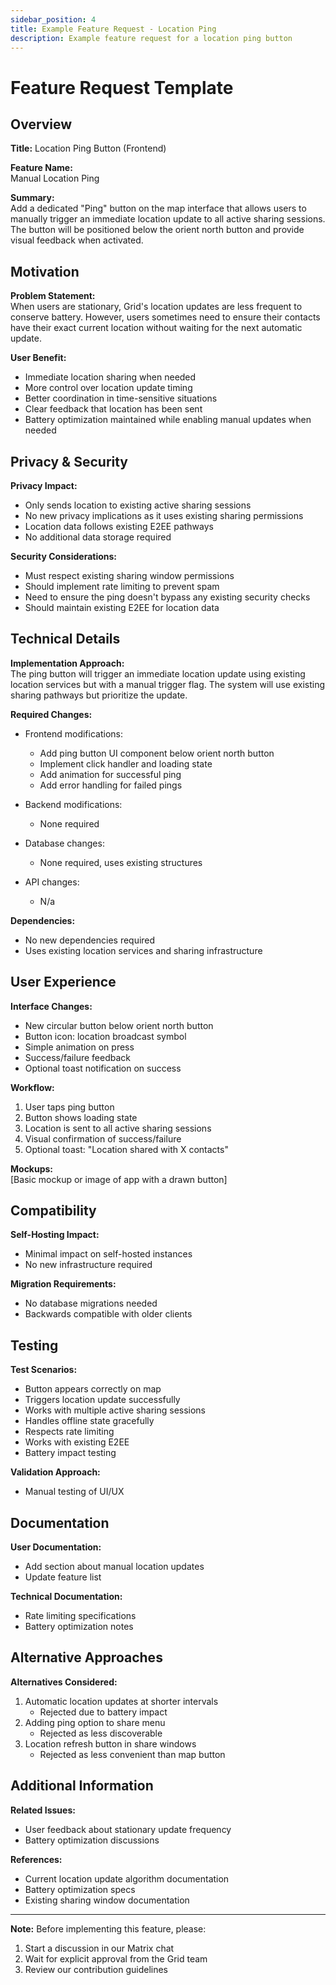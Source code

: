 ```yaml
---
sidebar_position: 4
title: Example Feature Request - Location Ping
description: Example feature request for a location ping button
---
```


# Feature Request Template

## Overview

**Title:** Location Ping Button (Frontend)

**Feature Name:**  
Manual Location Ping

**Summary:**  
Add a dedicated "Ping" button on the map interface that allows users to manually trigger an immediate location update to all active sharing sessions. The button will be positioned below the orient north button and provide visual feedback when activated.

## Motivation
**Problem Statement:**  
When users are stationary, Grid's location updates are less frequent to conserve battery. However, users sometimes need to ensure their contacts have their exact current location without waiting for the next automatic update.

**User Benefit:**  
- Immediate location sharing when needed
- More control over location update timing
- Better coordination in time-sensitive situations
- Clear feedback that location has been sent
- Battery optimization maintained while enabling manual updates when needed

## Privacy & Security
**Privacy Impact:**  
- Only sends location to existing active sharing sessions
- No new privacy implications as it uses existing sharing permissions
- Location data follows existing E2EE pathways
- No additional data storage required

**Security Considerations:**  
- Must respect existing sharing window permissions
- Should implement rate limiting to prevent spam
- Need to ensure the ping doesn't bypass any existing security checks
- Should maintain existing E2EE for location data

## Technical Details
**Implementation Approach:**  
The ping button will trigger an immediate location update using existing location services but with a manual trigger flag. The system will use existing sharing pathways but prioritize the update.

**Required Changes:**  
- Frontend modifications:
  - Add ping button UI component below orient north button
  - Implement click handler and loading state
  - Add animation for successful ping
  - Add error handling for failed pings
  
- Backend modifications:
  - None required
  
- Database changes:
  - None required, uses existing structures
  
- API changes:
  - N/a

**Dependencies:**  
- No new dependencies required
- Uses existing location services and sharing infrastructure

## User Experience
**Interface Changes:**  
- New circular button below orient north button
- Button icon: location broadcast symbol
- Simple animation on press
- Success/failure feedback
- Optional toast notification on success

**Workflow:**  
1. User taps ping button
2. Button shows loading state
3. Location is sent to all active sharing sessions
4. Visual confirmation of success/failure
5. Optional toast: "Location shared with X contacts"

**Mockups:**  
 [Basic mockup or image of app with a drawn button]

## Compatibility
**Self-Hosting Impact:**  
- Minimal impact on self-hosted instances
- No new infrastructure required


**Migration Requirements:**  
- No database migrations needed
- Backwards compatible with older clients

## Testing
**Test Scenarios:**  
- Button appears correctly on map
- Triggers location update successfully
- Works with multiple active sharing sessions
- Handles offline state gracefully
- Respects rate limiting
- Works with existing E2EE
- Battery impact testing

**Validation Approach:**  
- Manual testing of UI/UX

## Documentation
**User Documentation:**  
- Add section about manual location updates
- Update feature list

**Technical Documentation:**  
- Rate limiting specifications
- Battery optimization notes

## Alternative Approaches
**Alternatives Considered:**  
1. Automatic location updates at shorter intervals
   - Rejected due to battery impact
2. Adding ping option to share menu
   - Rejected as less discoverable
3. Location refresh button in share windows
   - Rejected as less convenient than map button

## Additional Information
**Related Issues:**  
- User feedback about stationary update frequency
- Battery optimization discussions

**References:**  
- Current location update algorithm documentation
- Battery optimization specs
- Existing sharing window documentation

---

**Note:** Before implementing this feature, please:
1. Start a discussion in our Matrix chat
2. Wait for explicit approval from the Grid team
3. Review our contribution guidelines